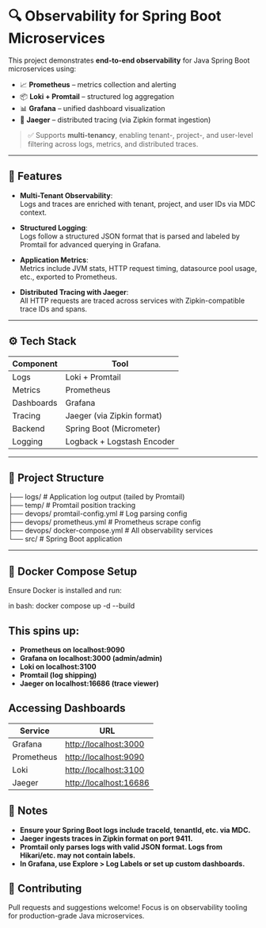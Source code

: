 ﻿# 🔍 Observability for Spring Boot Microservices

This project demonstrates **end-to-end observability** for Java Spring Boot microservices using:

- 📈 **Prometheus** – metrics collection and alerting
- 📦 **Loki + Promtail** – structured log aggregation
- 📊 **Grafana** – unified dashboard visualization
- 🔎 **Jaeger** – distributed tracing (via Zipkin format ingestion)

> ✅ Supports **multi-tenancy**, enabling tenant-, project-, and user-level filtering across logs, metrics, and distributed traces.

---

## 🧩 Features

- **Multi-Tenant Observability**:  
  Logs and traces are enriched with tenant, project, and user IDs via MDC context.

- **Structured Logging**:  
  Logs follow a structured JSON format that is parsed and labeled by Promtail for advanced querying in Grafana.

- **Application Metrics**:  
  Metrics include JVM stats, HTTP request timing, datasource pool usage, etc., exported to Prometheus.

- **Distributed Tracing with Jaeger**:  
  All HTTP requests are traced across services with Zipkin-compatible trace IDs and spans.

---

## ⚙️ Tech Stack

| Component  | Tool                      |
|------------|---------------------------|
| Logs       | Loki + Promtail           |
| Metrics    | Prometheus                |
| Dashboards | Grafana                   |
| Tracing    | Jaeger (via Zipkin format)|
| Backend    | Spring Boot (Micrometer)  |
| Logging    | Logback + Logstash Encoder|

---

## 📂 Project Structure

├── logs/ # Application log output (tailed by Promtail) <br />
├── temp/ # Promtail position tracking <br />
├── devops/ promtail-config.yml # Log parsing config <br />
├── devops/ prometheus.yml # Prometheus scrape config <br />
├── devops/ docker-compose.yml # All observability services <br />
└── src/ # Spring Boot application <br />


---

## 🐳 Docker Compose Setup

Ensure Docker is installed and run:

in bash:
docker compose up -d --build

## This spins up:
- **Prometheus on localhost:9090**
- **Grafana on localhost:3000 (admin/admin)**
- **Loki on localhost:3100**
- **Promtail (log shipping)**
- **Jaeger on localhost:16686 (trace viewer)**

## Accessing Dashboards

| Service    | URL                                              |
| ---------- | ------------------------------------------------ |
| Grafana    | [http://localhost:3000](http://localhost:3000)   |
| Prometheus | [http://localhost:9090](http://localhost:9090)   |
| Loki       | [http://localhost:3100](http://localhost:3100)   |
| Jaeger     | [http://localhost:16686](http://localhost:16686) |

## 📌 Notes

- **Ensure your Spring Boot logs include traceId, tenantId, etc. via MDC.**
- **Jaeger ingests traces in Zipkin format on port 9411.**
- **Promtail only parses logs with valid JSON format. Logs from Hikari/etc. may not contain labels.**
- **In Grafana, use Explore > Log Labels or set up custom dashboards.**

## 🤝 Contributing
Pull requests and suggestions welcome! Focus is on observability tooling for production-grade Java microservices.

